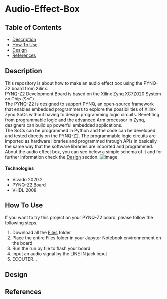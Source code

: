 # Audio-Effect-Box
## Table of Contents

- [Description](#description)
- [How To Use](#how-to-use)
- [Design](#design)
- [References](#references)

## Description
This repository is about how to make an audio effect box using the PYNQ-Z2 board from Xilinx.  
PYNQ-Z2 Development Board is based on the Xilinx Zynq XC7Z020 System on Chip (SoC).  
The PYNQ-Z2 is designed to support PYNQ, an open-source framework that enables embedded programmers to explore the possibilities of Xilinx Zynq SoCs without having to design programming logic circuits. Benefiting from programmable logic and the advanced Arm processor in Zynq, designers can build up powerful embedded applications.  
The SoCs can be programmed in Python and the code can be developed and tested directly on the PYNQ-Z2. The programmable logic circuits are imported as hardware libraries and programmed through APIs in basically the same way that the software libraries are imported and programmed.  
About the audio effect box, you can see below a simple schema of it and for further information check the [Design](#design) section.
![image](https://user-images.githubusercontent.com/81763732/113724296-80145400-96f2-11eb-9c25-6d4f3da6c618.png)



#### Technologies

- Vivado 2020.2
- PYNQ-Z2 Board
- VHDL 2008

## How To Use

If you want to try this project on your PYNQ-Z2 board, please follow the following steps.
1. Download all the [Files](https://github.com/BournousouzisChristos/Audio-Effect-Box/tree/master/Files) folder
2. Place the entire Files folder in your Jupyter Notebook environnement on the board
3. Run the run.py file to flash your board
4. Input an audio signal by the LINE IN jack input
5. ECOUTER...

## Design


## References
